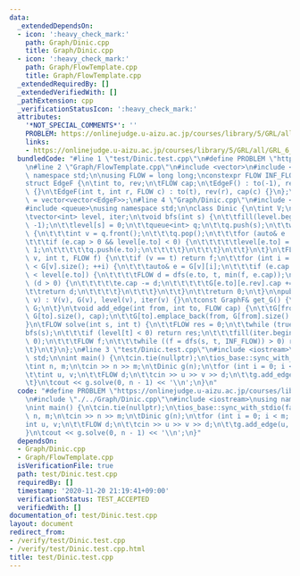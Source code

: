 ```yaml
---
data:
  _extendedDependsOn:
  - icon: ':heavy_check_mark:'
    path: Graph/Dinic.cpp
    title: Graph/Dinic.cpp
  - icon: ':heavy_check_mark:'
    path: Graph/FlowTemplate.cpp
    title: Graph/FlowTemplate.cpp
  _extendedRequiredBy: []
  _extendedVerifiedWith: []
  _pathExtension: cpp
  _verificationStatusIcon: ':heavy_check_mark:'
  attributes:
    '*NOT_SPECIAL_COMMENTS*': ''
    PROBLEM: https://onlinejudge.u-aizu.ac.jp/courses/library/5/GRL/all/GRL_6_A
    links:
    - https://onlinejudge.u-aizu.ac.jp/courses/library/5/GRL/all/GRL_6_A
  bundledCode: "#line 1 \"test/Dinic.test.cpp\"\n#define PROBLEM \"https://onlinejudge.u-aizu.ac.jp/courses/library/5/GRL/all/GRL_6_A\"\
    \n#line 2 \"Graph/FlowTemplate.cpp\"\n#include <vector>\n#include <limits>\nusing\
    \ namespace std;\n\nusing FLOW = long long;\nconstexpr FLOW INF_FLOW = numeric_limits<FLOW>::max();\n\
    struct EdgeF {\n\tint to, rev;\n\tFLOW cap;\n\tEdgeF() : to(-1), rev(-1), cap(-1)\
    \ {}\n\tEdgeF(int t, int r, FLOW c) : to(t), rev(r), cap(c) {}\n};\nusing GraphF\
    \ = vector<vector<EdgeF>>;\n#line 4 \"Graph/Dinic.cpp\"\n#include <algorithm>\n\
    #include <queue>\nusing namespace std;\n\nclass Dinic {\n\tint V;\n\tGraphF G;\n\
    \tvector<int> level, iter;\n\tvoid bfs(int s) {\n\t\tfill(level.begin(), level.end(),\
    \ -1);\n\t\tlevel[s] = 0;\n\t\tqueue<int> q;\n\t\tq.push(s);\n\t\twhile (!q.empty())\
    \ {\n\t\t\tint v = q.front();\n\t\t\tq.pop();\n\t\t\tfor (auto& e : G[v]) {\n\t\
    \t\t\tif (e.cap > 0 && level[e.to] < 0) {\n\t\t\t\t\tlevel[e.to] = level[v] +\
    \ 1;\n\t\t\t\t\tq.push(e.to);\n\t\t\t\t}\n\t\t\t}\n\t\t}\n\t}\n\tFLOW dfs(int\
    \ v, int t, FLOW f) {\n\t\tif (v == t) return f;\n\t\tfor (int i = iter[v]; i\
    \ < G[v].size(); ++i) {\n\t\t\tauto& e = G[v][i];\n\t\t\tif (e.cap > 0 && level[v]\
    \ < level[e.to]) {\n\t\t\t\tFLOW d = dfs(e.to, t, min(f, e.cap));\n\t\t\t\tif\
    \ (d > 0) {\n\t\t\t\t\te.cap -= d;\n\t\t\t\t\tG[e.to][e.rev].cap += d;\n\t\t\t\
    \t\treturn d;\n\t\t\t\t}\n\t\t\t}\n\t\t}\n\t\treturn 0;\n\t}\n\npublic:\n\tDinic(int\
    \ v) : V(v), G(v), level(v), iter(v) {}\n\tconst GraphF& get_G() {\n\t\treturn\
    \ G;\n\t}\n\tvoid add_edge(int from, int to, FLOW cap) {\n\t\tG[from].emplace_back(to,\
    \ G[to].size(), cap);\n\t\tG[to].emplace_back(from, G[from].size() - 1, 0);\n\t\
    }\n\tFLOW solve(int s, int t) {\n\t\tFLOW res = 0;\n\t\twhile (true) {\n\t\t\t\
    bfs(s);\n\t\t\tif (level[t] < 0) return res;\n\t\t\tfill(iter.begin(), iter.end(),\
    \ 0);\n\t\t\tFLOW f;\n\t\t\twhile ((f = dfs(s, t, INF_FLOW)) > 0) res += f;\n\t\
    \t}\n\t}\n};\n#line 3 \"test/Dinic.test.cpp\"\n#include <iostream>\nusing namespace\
    \ std;\n\nint main() {\n\tcin.tie(nullptr);\n\tios_base::sync_with_stdio(false);\n\
    \tint n, m;\n\tcin >> n >> m;\n\tDinic g(n);\n\tfor (int i = 0; i < m; ++i) {\n\
    \t\tint u, v;\n\t\tFLOW d;\n\t\tcin >> u >> v >> d;\n\t\tg.add_edge(u, v, d);\n\
    \t}\n\tcout << g.solve(0, n - 1) << '\\n';\n}\n"
  code: "#define PROBLEM \"https://onlinejudge.u-aizu.ac.jp/courses/library/5/GRL/all/GRL_6_A\"\
    \n#include \"./../Graph/Dinic.cpp\"\n#include <iostream>\nusing namespace std;\n\
    \nint main() {\n\tcin.tie(nullptr);\n\tios_base::sync_with_stdio(false);\n\tint\
    \ n, m;\n\tcin >> n >> m;\n\tDinic g(n);\n\tfor (int i = 0; i < m; ++i) {\n\t\t\
    int u, v;\n\t\tFLOW d;\n\t\tcin >> u >> v >> d;\n\t\tg.add_edge(u, v, d);\n\t\
    }\n\tcout << g.solve(0, n - 1) << '\\n';\n}"
  dependsOn:
  - Graph/Dinic.cpp
  - Graph/FlowTemplate.cpp
  isVerificationFile: true
  path: test/Dinic.test.cpp
  requiredBy: []
  timestamp: '2020-11-20 21:19:41+09:00'
  verificationStatus: TEST_ACCEPTED
  verifiedWith: []
documentation_of: test/Dinic.test.cpp
layout: document
redirect_from:
- /verify/test/Dinic.test.cpp
- /verify/test/Dinic.test.cpp.html
title: test/Dinic.test.cpp
---
```

